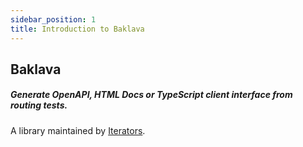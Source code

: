 ```yaml
---
sidebar_position: 1
title: Introduction to Baklava
---
```

## Baklava
##### Generate OpenAPI, HTML Docs or TypeScript client interface from routing tests.


A library maintained by [Iterators](https://www.iteratorshq.com).